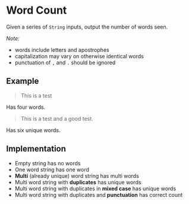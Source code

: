 # Word Count

Given a series of `String` inputs, output the number of words seen.

_Note:_

- words include letters and apostrophes
- capitalization may vary on otherwise identical words
- punctuation of `,` and `.` should be ignored

## Example

> This is a test

Has four words.

> This is a test and a good test.

Has six unique words.

## Implementation

- Empty string has no words
- One word string has one word
- **Multi** (already unique) word string has multi words
- Multi word string with **duplicates** has unique words
- Multi word string with duplicates in **mixed case** has unique words
- Multi word string with duplicates and **punctuation** has correct count